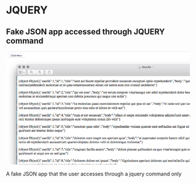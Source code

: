 # JQUERY

## Fake JSON app accessed through JQUERY command

![screenshot](image/jQuery.png)

<p>A fake JSON app that the user accesses through a jquery command only</p>